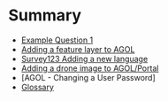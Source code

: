 <!--
This is a list of all of the questions available in the FAQ. Questions must be linked to from this file to be visible via search.
-->

# Summary

- [Example Question 1](question1.md)
- [Adding a feature layer to AGOL](add_fl_in_AGOL/index.md)
- [Survey123 Adding a new language](s123_add_new_lang/index.md)
- [Adding a drone image to AGOL/Portal](add_img_to_AGOL/index.md)
- [AGOL - Changing a User Password]
- [Glossary](glossary.md) <!-- Do not delete this, it appears that builds fail without this -->
